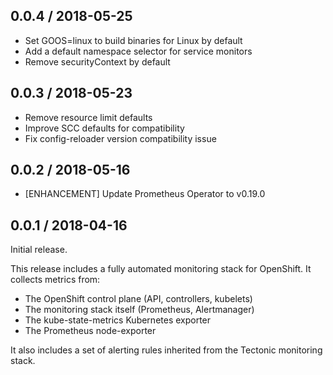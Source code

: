 ## 0.0.4 / 2018-05-25

* Set GOOS=linux to build binaries for Linux by default
* Add a default namespace selector for service monitors
* Remove securityContext by default

## 0.0.3 / 2018-05-23

* Remove resource limit defaults
* Improve SCC defaults for compatibility
* Fix config-reloader version compatibility issue

## 0.0.2 / 2018-05-16

* [ENHANCEMENT] Update Prometheus Operator to v0.19.0

## 0.0.1 / 2018-04-16

Initial release.

This release includes a fully automated monitoring stack for OpenShift. It collects metrics from:

* The OpenShift control plane (API, controllers, kubelets)
* The monitoring stack itself (Prometheus, Alertmanager)
* The kube-state-metrics Kubernetes exporter
* The Prometheus node-exporter

It also includes a set of alerting rules inherited from the Tectonic monitoring stack.
